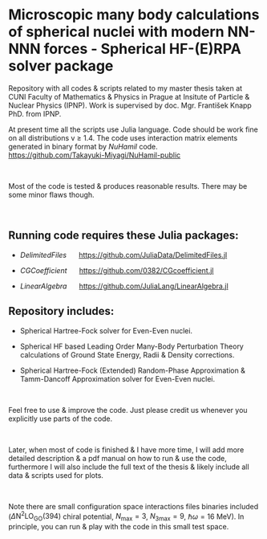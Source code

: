 # **Microscopic many body calculations of spherical nuclei with modern NN-NNN forces - Spherical HF-(E)RPA solver package**

Repository with all codes & scripts related to my master thesis taken at CUNI Faculty of Mathematics & Physics in Prague at Insitute of Particle & Nuclear Physics (IPNP). Work is supervised by doc. Mgr. František Knapp PhD. from IPNP.

At present time all the scripts use Julia language. Code should be work fine on all distributions v $\geq$ 1.4. The code uses interaction matrix elements generated in binary format by _NuHamil_ code. $\quad$ https://github.com/Takayuki-Miyagi/NuHamil-public

<br/>

Most of the code is tested & produces reasonable results. There may be some minor flaws though.

<br/>

## **Running code requires these Julia packages:**

* _DelimitedFiles_  $\quad$ https://github.com/JuliaData/DelimitedFiles.jl

* _CGCoefficient_ $\quad$ https://github.com/0382/CGcoefficient.jl

* _LinearAlgebra_ $\quad$ https://github.com/JuliaLang/LinearAlgebra.jl

## **Repository includes:**

* Spherical Hartree-Fock solver for Even-Even nuclei.

* Spherical HF based Leading Order Many-Body Perturbation Theory calculations of Ground State Energy, Radii & Density corrections.

* Spherical Hartree-Fock (Extended) Random-Phase Approximation & Tamm-Dancoff Approximation solver for Even-Even nuclei.

<br/>

Feel free to use & improve the code. Just please credit us whenever you explicitly use parts of the code.

<br/>

Later, when most of code is finished & I have more time, I will add more detailed description & a pdf manual on how to run & use the code, furthermore I will also include the full text of the thesis & likely include all data & scripts used for plots.

<br/>

Note there are small configuration space interactions files binaries included ($\Delta \mathrm{N^{2}LO_{GO}} (394)$ chiral potential, $N_{\mathrm{max}} = 3$, $N_{\mathrm{3max}} = 9$, $\hbar \omega = 16$ MeV). In principle, you can run & play with the code in this small test space.
